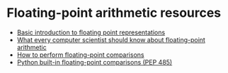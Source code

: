 # Floating-point arithmetic resources

- [Basic introduction to floating point representations](http://floating-point-gui.de/)
- [What every computer scientist should know about floating-point arithmetic](https://docs.oracle.com/cd/E19957-01/806-3568/ncg_goldberg.html)
- [How to perform floating-point comparisons](http://www.boost.org/doc/libs/1_61_0/libs/test/doc/html/boost_test/testing_tools/extended_comparison/floating_point/floating_points_comparison_theory.html)
- [Python built-in floating-point comparisons (PEP 485)](https://www.python.org/dev/peps/pep-0485)
